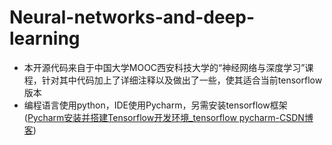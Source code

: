 # Neural-networks-and-deep-learning
- 本开源代码来自于中国大学MOOC西安科技大学的“神经网络与深度学习”课程，针对其中代码加上了详细注释以及做出了一些，使其适合当前tensorflow版本
- 编程语言使用python，IDE使用Pycharm，另需安装tensorflow框架([Pycharm安装并搭建Tensorflow开发环境_tensorflow pycharm-CSDN博客](https://blog.csdn.net/dream_summer/article/details/107394039))

